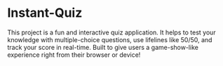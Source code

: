 # Instant-Quiz
This project is a fun and interactive quiz application.
It helps to test your knowledge with multiple-choice questions, use lifelines like 50/50, and track your score in real-time. Built to give users a game-show-like experience right from their browser or device!
